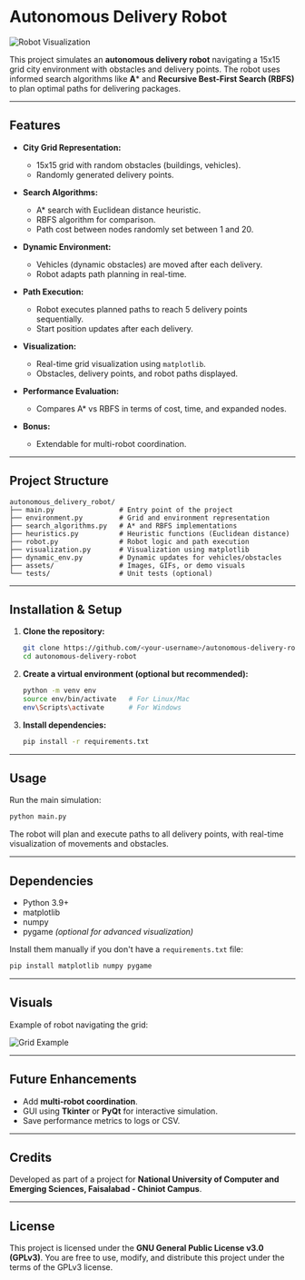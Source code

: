 # Autonomous Delivery Robot

![Robot Visualization](assets/demo.gif)

This project simulates an **autonomous delivery robot** navigating a 15x15 grid city environment with obstacles and delivery points. The robot uses informed search algorithms like **A*** and **Recursive Best-First Search (RBFS)** to plan optimal paths for delivering packages.

---

## **Features**
- **City Grid Representation:**
  - 15x15 grid with random obstacles (buildings, vehicles).
  - Randomly generated delivery points.

- **Search Algorithms:**
  - A* search with Euclidean distance heuristic.
  - RBFS algorithm for comparison.
  - Path cost between nodes randomly set between 1 and 20.

- **Dynamic Environment:**
  - Vehicles (dynamic obstacles) are moved after each delivery.
  - Robot adapts path planning in real-time.

- **Path Execution:**
  - Robot executes planned paths to reach 5 delivery points sequentially.
  - Start position updates after each delivery.

- **Visualization:**
  - Real-time grid visualization using `matplotlib`.
  - Obstacles, delivery points, and robot paths displayed.

- **Performance Evaluation:**
  - Compares A* vs RBFS in terms of cost, time, and expanded nodes.

- **Bonus:**
  - Extendable for multi-robot coordination.

---

## **Project Structure**
```
autonomous_delivery_robot/
├── main.py                # Entry point of the project
├── environment.py         # Grid and environment representation
├── search_algorithms.py   # A* and RBFS implementations
├── heuristics.py          # Heuristic functions (Euclidean distance)
├── robot.py               # Robot logic and path execution
├── visualization.py       # Visualization using matplotlib
├── dynamic_env.py         # Dynamic updates for vehicles/obstacles
├── assets/                # Images, GIFs, or demo visuals
└── tests/                 # Unit tests (optional)
```

---

## **Installation & Setup**

1. **Clone the repository:**
   ```bash
   git clone https://github.com/<your-username>/autonomous-delivery-robot.git
   cd autonomous-delivery-robot
   ```

2. **Create a virtual environment (optional but recommended):**
   ```bash
   python -m venv env
   source env/bin/activate   # For Linux/Mac
   env\Scripts\activate      # For Windows
   ```

3. **Install dependencies:**
   ```bash
   pip install -r requirements.txt
   ```

---

## **Usage**
Run the main simulation:
```bash
python main.py
```

The robot will plan and execute paths to all delivery points, with real-time visualization of movements and obstacles.

---

## **Dependencies**
- Python 3.9+
- matplotlib
- numpy
- pygame *(optional for advanced visualization)*

Install them manually if you don't have a `requirements.txt` file:
```bash
pip install matplotlib numpy pygame
```

---

## **Visuals**
Example of robot navigating the grid:

![Grid Example](assets/grid_example.png)

---

## **Future Enhancements**
- Add **multi-robot coordination**.
- GUI using **Tkinter** or **PyQt** for interactive simulation.
- Save performance metrics to logs or CSV.

---

## **Credits**
Developed as part of a project for **National University of Computer and Emerging Sciences, Faisalabad - Chiniot Campus**.

---

## **License**
This project is licensed under the **GNU General Public License v3.0 (GPLv3)**. You are free to use, modify, and distribute this project under the terms of the GPLv3 license.
